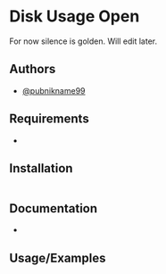 # Disk Usage Open

For now silence is golden. Will edit later.

## Authors

- [@pubnikname99](https://www.github.com/pubnikname99)

## Requirements

-

## Installation

```bash
```

## Documentation

- 

## Usage/Examples

```bash
```

